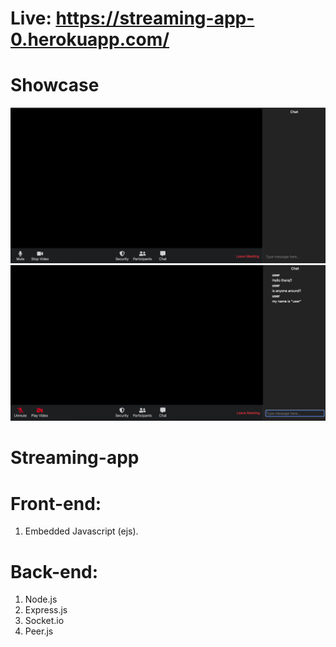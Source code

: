 # Live: https://streaming-app-0.herokuapp.com/

# Showcase 

![Alt text](/images/1.png?raw=true "Title")
![Alt text](/images/2.png?raw=true "Title")


# Streaming-app
# Front-end:
1. Embedded Javascript (ejs).

# Back-end:
1. Node.js
2. Express.js
3. Socket.io
4. Peer.js
